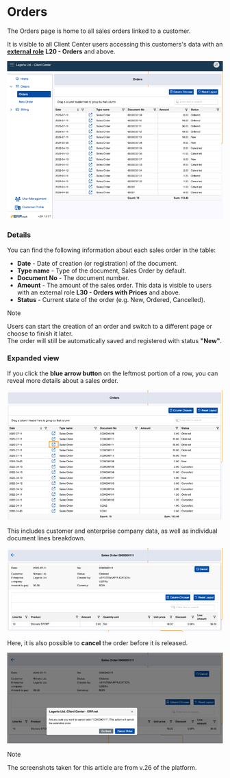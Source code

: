 # Orders

The Orders page is home to all sales orders linked to a customer.

It is visible to all Client Center users accessing this customers's data with an **[external role](/crm/sales/customers/external-access.md)** **L20 - Orders** and above.

![pictures](pictures/orders_page.png)

### Details

You can find the following information about each sales order in the table:

- **Date** - Date of creation (or registration) of the document.
- **Type name** - Type of the document, Sales Order by default.
- **Document No** - The document number.
- **Amount** - The amount of the sales order. This data is visible to users with an external role **L30 - Orders with Prices** and above.
- **Status** - Current state of the order (e.g. New, Ordered, Cancelled).

> [!NOTE]
> 
> Users can start the creation of an order and switch to a different page or choose to finish it later. <br> The order will still be automatically saved and registered with status **"New"**.

### Expanded view

If you click the **blue arrow button** on the leftmost portion of a row, you can reveal more details about a sales order.

![pictures](pictures/order_details_button.png)

This includes customer and enterprise company data, as well as individual document lines breakdown.

![pictures](pictures/order_details.png)

Here, it is also possible to **cancel** the order before it is released.

![pictures](pictures/cancel_order.png)

> [!NOTE]
> 
> The screenshots taken for this article are from v.26 of the platform.
